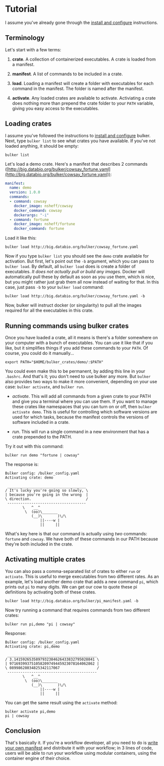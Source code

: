 # Tutorial

I assume you've already gone through the [install and configure](install.md) instructions.

## Terminology

Let's start with a few terms:

1. **crate**. A collection of containerized executables. A crate is loaded from a manifest.

2. **manifest**. A list of commands to be included in a crate.

3. **load**. Loading a manifest will create a folder with executables for each command in the manifest. The folder is named after the manifest.

4. **activate**. Any loaded crates are available to activate. Activiating a crate does nothing more than prepend the crate folder to your `PATH` variable, giving you easy access to the executables.


## Loading crates

I assume you've followed the instructions to [install and configure](install.md) bulker. Next, type `bulker list` to see what crates you have available. If you've not loaded anything, it should be empty:

```
bulker list
```

Let's load a demo crate. Here's a manifest that describes 2 commands ([http://big.databio.org/bulker/cowsay_fortune.yaml](http://big.databio.org/bulker/cowsay_fortune.yaml)):

```yaml
manifest:
  name: demo
  version: 1.0.0
  commands:
  - command: cowsay
    docker_image: nsheff/cowsay
    docker_command: cowsay
    dockerargs: "-i"
  - command: fortune
    docker_image: nsheff/fortune
    docker_command: fortune
```

Load it like this: 

```
bulker load http://big.databio.org/bulker/cowsay_fortune.yaml
```

Now if you type `bulker list` you should see the `demo` crate available for activation. But first, let's point out the `-b` argument, which you can pass to `bulker load`. By default, all `bulker load` does is create a folder of executables. *It does not actually pull or build any images*. Docker will automatically pull these by default as soon as you use them, which is nice, but you might rather just grab them all now instead of waiting for that. In this case, just pass `-b` to your `bulker load` command:

```
bulker load http://big.databio.org/bulker/cowsay_fortune.yaml -b
```

Now, bulker will instruct docker (or singularity) to pull all the images required for all the executables in this crate.


## Running commands using bulker crates

Once you have loaded a crate, all it means is there's a folder somewhere on your computer with a bunch of executables. You can use it like that if you like, but it simplifies things if you add these commands to your `PATH`.  Of course, you could do it manually...

```
export PATH="$HOME/bulker_crates/demo/:$PATH"
```

You could even make this to be permanent, by adding this line in your `.bashrc`. And that's it; you don't need to use bulker any more. But `bulker` also provides two ways to make it more convenient, depending on your use case: `bulker activate`, and `bulker run`.

- *activate*. This will add all commands from a given crate to your PATH and give you a terminal where you can use them.  If you want to manage these crates like namespaces that you can turn on or off, then `bulker activate demo`. This is useful for controlling which software versions are used for which tasks, because the manifest controls the versions of software included in a crate.

- *run*. This will run a single command in a new environment that has a crate prepended to the PATH.

Try it out with this command:

```
bulker run demo "fortune | cowsay"
```

The response is:
```
Bulker config: /bulker_config.yaml
Activating crate: demo

 ____________________________________
/ It's lucky you're going so slowly, \
| because you're going in the wrong  |
\ direction.                         /
 ------------------------------------
        \   ^__^
         \  (oo)\_______
            (__)\       )\/\
                ||----w |
                ||     ||
```

What's key here is that our command is actually using *two* commands: `fortune` and `cowsay`. We have both of these commands in our PATH because they're both included in the crate.

## Activating multiple crates

You can also pass a comma-separated list of crates to either `run` or `activate`. This is useful to merge executables from two different rates. As an example, let's load another demo crate that adds a new command `pi`, which prints out `pi` to many digits. We can get our cow to quote these pi definitions by activating both of these crates.

```console
bulker load http://big.databio.org/bulker/pi_manifest.yaml -b
```

Now try running a command that requires commands from two different crates:

```
bulker run pi,demo "pi | cowsay"
```

Response:
```
Bulker config: /bulker_config.yaml
Activating crate: pi,demo

 _________________________________________
/ 3.1415926535897932384626433832795028841 \
| 971693993751058209749445923078164062862 |
\ 08998628034825342117067                 /
 -----------------------------------------
        \   ^__^
         \  (oo)\_______
            (__)\       )\/\
                ||----w |
                ||     ||
```

You can get the same result using the `activate` method:

```
bulker activate pi,demo
pi | cowsay
```

## Conclusion

That's basically it. If you're a workflow developer, all you need to do is [write your own manifest](manifest.md) and distribute it with your workflow; in 3 lines of code, users will be able to run your workflow using modular containers, using the container engine of their choice.

